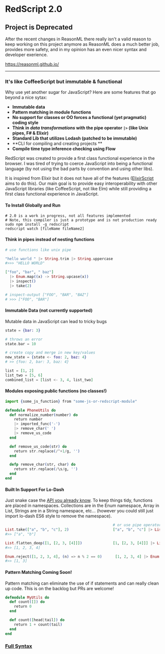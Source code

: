 # RedScript 2.0


## Project is Deprecated

After the recent changes in ReasonML there really isn't a valid reason to keep working on this project anymore as ReasonML does a much better job, provides more safety, and in my opinion has an even nicer syntax and developer exerience.

https://reasonml.github.io/

-----------------------



### It's like CoffeeScript but immutable & functional

Why use yet another sugar for JavaScript? Here are some features that go beyond a nice sytax:

* **Immutable data**
* **Pattern matching in module functions**
* **No support for classes or OO forces a functional (yet pragmatic) coding style**
* **Think in *data transformations* with the pipe operator `|>` (like Unix pipes, F# & Elixir)**
* **Standard Lib that utilizes Lodash (patched to be immutable)**
* **CLI for compiling and creating projects **
* **Compile time type inference checking using Flow**


RedScript was created to provide a first class functional experience in the browser. I was tired of trying to coerce JavaScript into being a functional language (by not using the bad parts by convention and using other libs).

It is inspired from Elixir but it does not have all of the features ([ElixirScript](https://github.com/bryanjos/elixirscript) aims to do this). Our main goal is to provide easy interoperability with other JavaScript libraries (like CoffeeScript, not like Elm) while still providing a first class functional experience in JavaScript.


#### To Install Globally and Run

```
# 2.0 is a work in progress, not all features implemented
# Note, this compiler is just a prototype and is not production ready
sudo npm install -g redscript
redscript watch [fileName fileName2]
```

#### Think in pipes instead of nesting functions

```elixir
# use functions like unix pipe

"hello world " |> String.trim |> String.uppercase
#>>> "HELLO WORLD"

["foo", "bar", " baz"]
  |> Enum.map((x) -> String.upcase(x))
  |> inspect()
  |> take(2)

# inspect-output ["FOO", "BAR", "BAZ"]
# >>> ["FOO", "BAR"]
```

#### Immutable Data (not currently supported)
Mutable data in JavaScript can lead to tricky bugs
```elixir
state = {bar: 3}

# throws an error
state.bar = 10

# create copy and merge in new key/values
new_state = {state <- foo: 2, baz: 4}
# >> {foo: 2, bar: 3, baz: 4}

list = [1, 2]             
list_two = [5, 6]
combined_list = [list <- 3, 4, list_two]
```

#### Modules exposing public functions (no classes!)

```elixir
import {some_js_function} from "some-js-or-redscript-module"

defmodule PhoneUtils do
  def normalize_number(number) do
    return number
    |> imported_func('-')
    |> remove_char(' ')  
    |> remove_us_code    
  end                    

  def remove_us_code(str) do
    return str.replace(/^+1/g, '')
  end                             

  defp remove_char(str, char) do  
    return str.replace(/\s/g, '') 
  end
end
```

#### Built In Support For Lo-Dash
Just snake case the [API you already know](https://lodash.com/docs). To keep things tidy, functions are placed in namespaces. Collections are in the Enum namespace, Array in List, Strings are in a String namespace, etc... (however you could still just import lo-dash ES6 style to remove the namespace).

```elixir
                                                 # or use pipe operator with lo-dash
List.take(["a", "b", "c"], 2)                    ["a", "b", "c"] |> List.take(2)
#>> ["a", "b"]

List.flatten_deep([1, [2, 3, [4]]])              [1, [2, 3, [4]]] |> List.flatten_deep
#>> [1, 2, 3, 4]

Enum.reject([1, 2, 3, 4], (n) => n % 2 == 0)      [1, 2, 3, 4] |> Enum.reject((n) => n % 2 == 0)
#>> [1, 3]
```


#### Pattern Matching Coming Soon!
Pattern matching can eliminate the use of if statements and can really clean up code. This is on the backlog but PRs are welcome!
```elixir
defmodule MyUtils do
  def count([]) do
    return 0
  end

  def count([head|tail]) do
    return 1 + count(tail)
  end
end
```


### [Full Syntax](https://github.com/AdamBrodzinski/RedScript/blob/master/spec.md)
